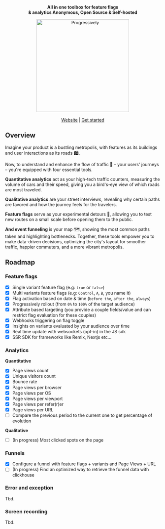 <div align="center">
 <p><strong>All in one toolbox for feature flags <br/>& analytics
Anonymous, Open Source & Self-hosted</strong></p>
 <img src="https://github.com/progressively-crew/progressively/assets/3874873/d3c331b1-25b2-41e9-a622-084b9e23fa7b" alt="Progressively" width="300px"/>
</div>

<br />

<div align="center">
 <a href="https://progressively.app/" target="_blank" rel="noopener noreferrer">Website</a> | 
 <a href="https://docs.progressively.app/" target="_blank" rel="noopener noreferrer">Get started</a>
</div>

## Overview

Imagine your product is a bustling metropolis, with features as its buildings and user interactions as its roads 🏙️.

Now, to understand and enhance the flow of traffic 🚃 – your users' journeys – you're equipped with four essential tools.

**Quantitative analytics** act as your high-tech traffic counters, measuring the volume of cars and their speed, giving you a bird's-eye view of which roads are most traveled.

**Qualitative analytics** are your street interviews, revealing why certain paths are favored and how the journey feels for the travelers.

**Feature flags** serve as your experimental detours 🚧, allowing you to test new routes on a small scale before opening them to the public.

**And event funneling** is your map 🗺️, showing the most common paths taken and highlighting bottlenecks. Together, these tools empower you to make data-driven decisions, optimizing the city's layout for smoother traffic, happier commuters, and a more vibrant metropolis.

## Roadmap

### Feature flags

- [x] Single variant feature flag (e.g: `true` or `false`)
- [x] Multi variants feature flags (e.g: `Control`, `A`, `B`, you name it)
- [x] Flag activation based on date & time (`before the`, `after the`, `always`)
- [x] Progressively rollout (from `0%` to `100%` of the target audience)
- [x] Attribute based targeting (you provide a couple fields/value and can restrict flag evaluation for these couples)
- [x] Webhooks triggering on flag toggle
- [x] Insights on variants evaluated by your audience over time
- [x] Real time update with websockets (opt-in) in the JS sdk
- [x] SSR SDK for frameworks like Remix, Nextjs etc...

### Analytics

**Quantitative**

- [x] Page views count
- [x] Unique visitors count
- [x] Bounce rate
- [x] Page views per browser
- [x] Page views per OS
- [x] Page views per viewport
- [x] Page views per refer(r)er
- [x] Page views per URL
- [ ] Compare the previous period to the current one to get percentage of evolution

**Qualitative**

- [ ] (In progress) Most clicked spots on the page

### Funnels

- [x] Configure a funnel with feature flags + variants and Page Views + URL
- [ ] (In progress) Find an optimized way to retrieve the funnel data with clickhouse

### Error and exception

Tbd.

### Screen recording

Tbd.

